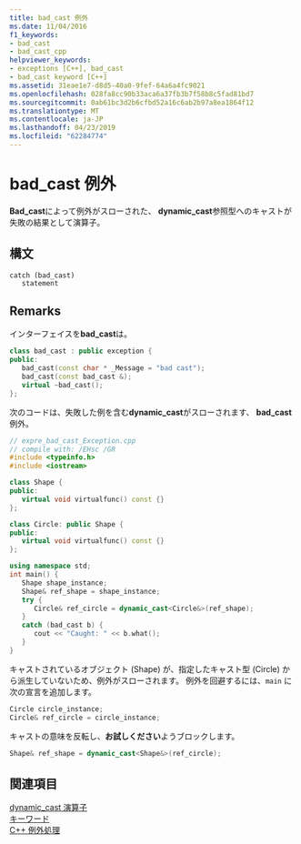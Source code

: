 ```yaml
---
title: bad_cast 例外
ms.date: 11/04/2016
f1_keywords:
- bad_cast
- bad_cast_cpp
helpviewer_keywords:
- exceptions [C++], bad_cast
- bad_cast keyword [C++]
ms.assetid: 31eae1e7-d8d5-40a0-9fef-64a6a4fc9021
ms.openlocfilehash: 028fa8cc90b33aca6a37fb3b7f58b8c5fad81bd7
ms.sourcegitcommit: 0ab61bc3d2b6cfbd52a16c6ab2b97a8ea1864f12
ms.translationtype: MT
ms.contentlocale: ja-JP
ms.lasthandoff: 04/23/2019
ms.locfileid: "62284774"
---
```

# <a name="badcast-exception"></a>bad_cast 例外

**Bad_cast**によって例外がスローされた、 **dynamic_cast**参照型へのキャストが失敗の結果として演算子。

## <a name="syntax"></a>構文

```
catch (bad_cast)
   statement
```

## <a name="remarks"></a>Remarks

インターフェイスを**bad_cast**は。

```cpp
class bad_cast : public exception {
public:
   bad_cast(const char * _Message = "bad cast");
   bad_cast(const bad_cast &);
   virtual ~bad_cast();
};
```

次のコードは、失敗した例を含む**dynamic_cast**がスローされます、 **bad_cast**例外。

```cpp
// expre_bad_cast_Exception.cpp
// compile with: /EHsc /GR
#include <typeinfo.h>
#include <iostream>

class Shape {
public:
   virtual void virtualfunc() const {}
};

class Circle: public Shape {
public:
   virtual void virtualfunc() const {}
};

using namespace std;
int main() {
   Shape shape_instance;
   Shape& ref_shape = shape_instance;
   try {
      Circle& ref_circle = dynamic_cast<Circle&>(ref_shape);
   }
   catch (bad_cast b) {
      cout << "Caught: " << b.what();
   }
}
```

キャストされているオブジェクト (Shape) が、指定したキャスト型 (Circle) から派生していないため、例外がスローされます。 例外を回避するには、`main` に次の宣言を追加します。

```cpp
Circle circle_instance;
Circle& ref_circle = circle_instance;
```

キャストの意味を反転し、**お試しください**ようブロックします。

```cpp
Shape& ref_shape = dynamic_cast<Shape&>(ref_circle);
```

## <a name="see-also"></a>関連項目

[dynamic_cast 演算子](../cpp/dynamic-cast-operator.md)<br/>
[キーワード](../cpp/keywords-cpp.md)<br/>
[C++ 例外処理](../cpp/cpp-exception-handling.md)
